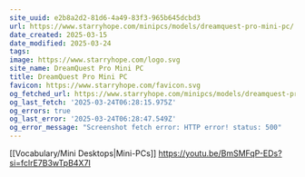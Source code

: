 ```yaml
---
site_uuid: e2b8a2d2-81d6-4a49-83f3-965b645dcbd3
url: https://www.starryhope.com/minipcs/models/dreamquest-pro-mini-pc/
date_created: 2025-03-15
date_modified: 2025-03-24
tags: 
image: https://www.starryhope.com/logo.svg
site_name: DreamQuest Pro Mini PC
title: DreamQuest Pro Mini PC
favicon: https://www.starryhope.com/favicon.svg
og_fetched_url: https://www.starryhope.com/minipcs/models/dreamquest-pro-mini-pc/
og_last_fetch: '2025-03-24T06:28:15.975Z'
og_errors: true
og_last_error: '2025-03-24T06:28:47.549Z'
og_error_message: "Screenshot fetch error: HTTP error! status: 500"
---
```

[[Vocabulary/Mini Desktops|Mini-PCs]]
https://youtu.be/BmSMFqP-EDs?si=fclrE7B3wTpB4X7I